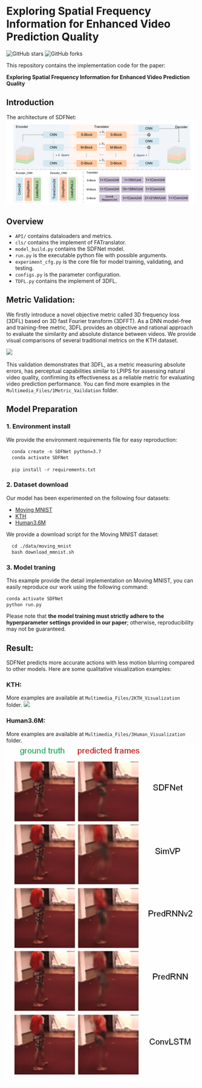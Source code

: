 # Exploring Spatial Frequency Information for Enhanced Video Prediction Quality
![GitHub stars](https://img.shields.io/github/stars/LintureGrant2023/SDFNet)  ![GitHub forks](https://img.shields.io/github/forks/LintureGrant2023/SDFNet?color=green) 

This repository contains the implementation code for the paper:

__Exploring Spatial Frequency Information for Enhanced Video Prediction Quality__

## Introduction
The architecture of SDFNet:
![SDFNet](/figures/SDFNet.png "The overall framework of SDFNet")



## Overview

* `API/` contains dataloaders and metrics.
* `cls/` contains the implement of FATranslator.
* `model_build.py` contains the SDFNet model.
* `run.py` is the executable python file with possible arguments.
* `experiment_cfg.py` is the core file for model training, validating, and testing. 
* `configs.py` is the parameter configuration.
* `TDFL.py` contains the implement of 3DFL.
##  Metric Validation:
We firstly introduce a novel objective metric called 3D frequency loss (3DFL) based on 3D fast Fourier transform (3DFFT). As a DNN model-free and training-free metric, 3DFL provides an objective and rational approach to evaluate the similarity and absolute distance between videos. We provide visual comparisons of several traditional metrics on the KTH dataset. 

![](/Multimedia_Files/1Metric_Vaildation/metric1.gif "")

This validation demonstrates that 3DFL, as a metric measuring absolute errors, has perceptual capabilities similar to LPIPS for assessing natural video quality, confirming its effectiveness as a reliable metric for evaluating video prediction performance. You can find more examples in the `Multimedia_Files/1Metric_Vaildation` folder.

## Model Preparation

### 1. Environment install
We provide the environment requirements file for easy reproduction:
```
  conda create -n SDFNet python=3.7
  conda activate SDFNet

  pip install -r requirements.txt
```
### 2. Dataset download

Our model has been experimented on the following four datasets:
* [Moving MNIST](http://www.cs.toronto.edu/~nitish/unsupervised_video/)
* [KTH](https://www.csc.kth.se/cvap/actions/)
* [Human3.6M](http://vision.imar.ro/human3.6m/description.php) 


We provide a download script for the Moving MNIST dataset:

```
  cd ./data/moving_mnist
  bash download_mmnist.sh 
```

### 3. Model traning

This example provide the detail implementation on Moving MNIST, you can easily reproduce our work using the following command:

```
conda activate SDFNet
python run.py             
```
Please note that __the model training must strictly adhere to the hyperparameter settings provided in our paper__; otherwise, reproducibility may not be guaranteed.

## Result:

SDFNet predicts more accurate actions with less motion blurring compared to other models. Here are some qualitative visualization examples:

### KTH:
More examples are available at `Multimedia_Files/2KTH_Visualization` folder.
![](/Multimedia_Files/2KTH_Visualization/KTH_example1.gif "")

### Human3.6M:
More examples are available at `Multimedia_Files/3Human_Visualization` folder.
![](/Multimedia_Files/3Human_Visualization/Human_example1.gif "")



